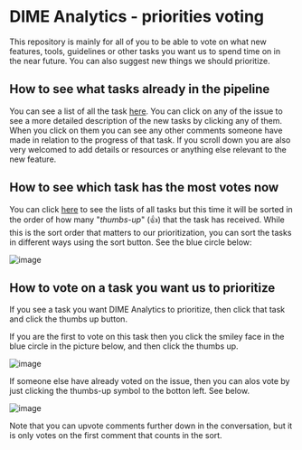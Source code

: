 # DIME Analytics - priorities voting

This repository is mainly for all of you to be able to vote on what new features, tools, guidelines or other tasks you want us to spend time on in the near future. You can also suggest new things we should prioritize.

## How to see what tasks already in the pipeline

You can see a list of all the task [here](https://github.com/dime-worldbank/dimeanalytics/issues). You can click on any of the issue to see a more detailed description of the new tasks by clicking any of them. When you click on them you can see any other comments someone have made in relation to the progress of that task. If you scroll down you are also very welcomed to add details or resources or anything else relevant to the new feature.

## How to see which task has the most votes now

You can click [here](https://github.com/dime-worldbank/dimeanalytics/issues?q=is%3Aissue+is%3Aopen+sort%3Areactions-%2B1-desc) to see the lists of all tasks but this time it will be sorted in the order of how many "_thumbs-up_" (:+1:) that the task has received. While this is the sort order that matters to our prioritization, you can sort the tasks in different ways using the sort button. See the blue circle below:

![image](https://user-images.githubusercontent.com/15911801/86826793-31e8fc00-c05f-11ea-962f-28b1036b2671.png)

## How to vote on a task you want us to prioritize

If you see a task you want DIME Analytics to prioritize, then click that task and click the thumbs up button.  

If you are the first to vote on this task then you click the smiley face in the blue circle in the picture below, and then click the thumbs up.

![image](https://user-images.githubusercontent.com/15911801/86828342-1c74d180-c061-11ea-8ec0-00f50b8b6f37.png)

If someone else have already voted on the issue, then you can alos vote by just clicking the thumbs-up symbol to the botton left. See below.

![image](https://user-images.githubusercontent.com/15911801/86829142-103d4400-c062-11ea-9bac-b9a5ac835686.png)

Note that you can upvote comments further down in the conversation, but it is only votes on the first comment that counts in the sort.
